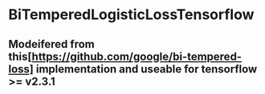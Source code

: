 # BiTemperedLogisticLossTensorflow

## Modeifered from this[https://github.com/google/bi-tempered-loss] implementation and useable for tensorflow >= v2.3.1
